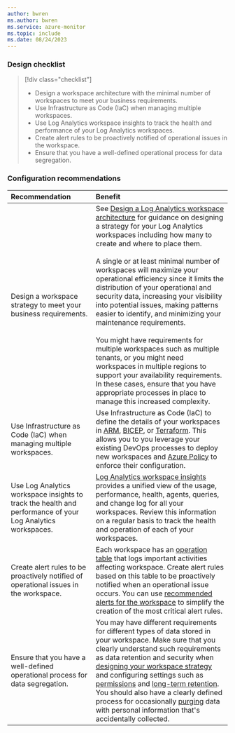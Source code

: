 ```yaml
---
author: bwren
ms.author: bwren
ms.service: azure-monitor
ms.topic: include
ms.date: 08/24/2023
---
```


### Design checklist

> [!div class="checklist"]
> - Design a workspace architecture with the minimal number of workspaces to meet your business requirements.
> - Use Infrastructure as Code (IaC) when managing multiple workspaces.
> - Use Log Analytics workspace insights to track the health and performance of your Log Analytics workspaces.
> - Create alert rules to be proactively notified of operational issues in the workspace.
> - Ensure that you have a well-defined operational process for data segregation.

### Configuration recommendations

| Recommendation | Benefit |
|:---|:---|
| Design a workspace strategy to meet your business requirements. | See [Design a Log Analytics workspace architecture](../logs/workspace-design.md) for guidance on designing a strategy for your Log Analytics workspaces including how many to create and where to place them.<br><br>A single or at least minimal number of workspaces will maximize your operational efficiency since it limits the distribution of your operational and security data, increasing your visibility into potential issues, making patterns easier to identify, and minimizing your maintenance requirements.<br><br>You might have requirements for multiple workspaces such as multiple tenants, or you might need workspaces in multiple regions to support your availability requirements. In these cases, ensure that you have appropriate processes in place to manage this increased complexity. |
| Use Infrastructure as Code (IaC) when managing multiple workspaces. | Use Infrastructure as Code (IaC) to define the details of your workspaces in [ARM](../logs/resource-manager-workspace.md), [BICEP](../logs/resource-manager-workspace.md), or [Terraform](https://registry.terraform.io/providers/hashicorp/azurerm/latest/docs/resources/log_analytics_workspace.html). This allows you to you leverage your existing DevOps processes to deploy new workspaces and [Azure Policy](/azure/governance/policy/overview) to enforce their configuration. |
| Use Log Analytics workspace insights to track the health and performance of your Log Analytics workspaces.  | [Log Analytics workspace insights](../logs/workspace-design.md) provides a unified view of the usage, performance, health, agents, queries, and change log for all your workspaces. Review this information on a regular basis to track the health and operation of each of your workspaces. |
| Create alert rules to be proactively notified of operational issues in the workspace. | Each workspace has an [operation table](../logs/monitor-workspace.md) that logs important activities affecting workspace. Create alert rules based on this table to be proactively notified when an operational issue occurs. You can use [recommended alerts for the workspace](../logs/log-analytics-workspace-health.md) to simplify the creation of the most critical alert rules. |
| Ensure that you have a well-defined operational process for data segregation. | You may have different requirements for different types of data stored in your workspace. Make sure that you clearly understand such requirements as data retention and security when [designing your workspace strategy](../logs/workspace-design.md) and configuring settings such as [permissions](../roles-permissions-security.md) and [long-term retention](../logs/data-retention-configure.md). You should also have a clearly defined process for occasionally [purging](../logs/personal-data-mgmt.md#export-delete-or-purge-personal-data) data with personal information that's accidentally collected. |


